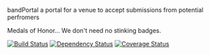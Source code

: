 bandPortal 
a portal for a venue to accept submissions from potential perfromers

Medals of Honor... We don't need no stinking badges.

[![Build Status](https://travis-ci.org/RanSolo/bandPortal.png?branch=master)](https://travis-ci.org/RanSolo/bandPortal)
[![Dependency Status](https://gemnasium.com/RanSolo/bandPortal.png)](https://gemnasium.com/RanSolo/bandPortal)
[![Coverage Status](https://coveralls.io/repos/RanSolo/bandPortal/badge.png?branch=master)](https://coveralls.io/r/RanSolo/bandPortal?branch=master)


